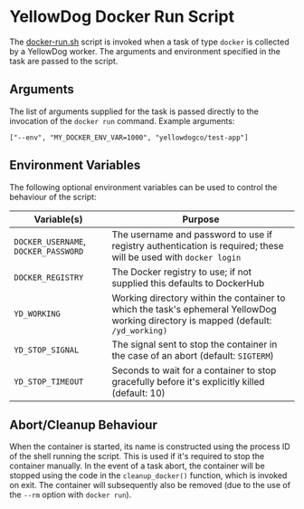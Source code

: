 # YellowDog Docker Run Script

The [docker-run.sh](docker-run.sh) script is invoked when a task of type `docker` is collected by a YellowDog worker. The arguments and environment specified in the task are passed to the script.

## Arguments

The list of arguments supplied for the task is passed directly to the invocation of the `docker run` command. Example arguments:

```shell
["--env", "MY_DOCKER_ENV_VAR=1000", "yellowdogco/test-app"]
```

## Environment Variables

The following optional environment variables can be used to control the behaviour of the script:

| Variable(s)                          | Purpose                                                                                                                             |
|--------------------------------------|-------------------------------------------------------------------------------------------------------------------------------------|
| `DOCKER_USERNAME`, `DOCKER_PASSWORD` | The username and password to use if registry authentication is required; these will be used with `docker login`                     |
| `DOCKER_REGISTRY`                    | The Docker registry to use; if not supplied this defaults to DockerHub                                                              |
| `YD_WORKING`                         | Working directory within the container to which the task's ephemeral YellowDog working directory is mapped (default: `/yd_working)` |
| `YD_STOP_SIGNAL`                     | The signal sent to stop the container in the case of an abort (default: `SIGTERM`)                                                  |
| `YD_STOP_TIMEOUT`                    | Seconds to wait for a container to stop gracefully before it's explicitly killed (default: 10)                                      |

## Abort/Cleanup Behaviour

When the container is started, its name is constructed using the process ID of the shell running the script. This is used if it's required to stop the container manually. In the event of a task abort, the container will be stopped using the code in the `cleanup_docker()` function, which is invoked on exit. The container will subsequently also be removed (due to the use of the `--rm` option with `docker run`).
